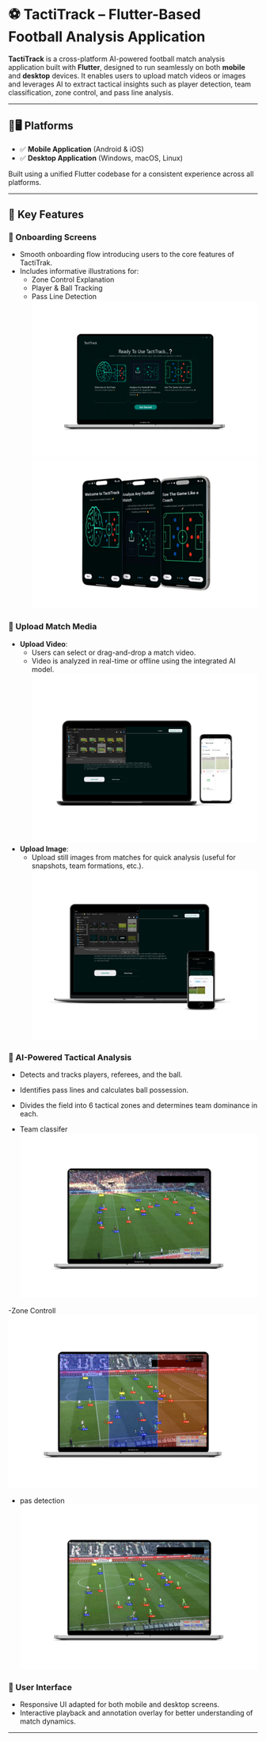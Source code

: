 # ⚽ TactiTrack – Flutter-Based Football Analysis Application

**TactiTrack** is a cross-platform AI-powered football match analysis application built with **Flutter**, designed to run seamlessly on both **mobile** and **desktop** devices. It enables users to upload match videos or images and leverages AI to extract tactical insights such as player detection, team classification, zone control, and pass line analysis.

---

## 📱🖥️ Platforms

- ✅ **Mobile Application** (Android & iOS)
- ✅ **Desktop Application** (Windows, macOS, Linux)

Built using a unified Flutter codebase for a consistent experience across all platforms.

---

## 🌟 Key Features

### 🔸 Onboarding Screens
- Smooth onboarding flow introducing users to the core features of TactiTrak.
- Includes informative illustrations for:
  - Zone Control Explanation
  - Player & Ball Tracking
  - Pass Line Detection
![alt text](https://github.com/MOASTAFABAHER/TactiTrackFlutter/blob/41ae02f61ca85cac35170ffcac07929949f1dee2/on_boarding_desktop.png)
![alt text](https://github.com/MOASTAFABAHER/TactiTrackFlutter/blob/41ae02f61ca85cac35170ffcac07929949f1dee2/on_boarding_mobile.png)
### 🔸 Upload Match Media
- **Upload Video**:
  - Users can select or drag-and-drop a match video.
  - Video is analyzed in real-time or offline using the integrated AI model.
![alt text](https://github.com/MOASTAFABAHER/TactiTrackFlutter/blob/41ae02f61ca85cac35170ffcac07929949f1dee2/Upload%20video.png)
- **Upload Image**:
  - Upload still images from matches for quick analysis (useful for snapshots, team formations, etc.).
![alt text](https://github.com/MOASTAFABAHER/TactiTrackFlutter/blob/41ae02f61ca85cac35170ffcac07929949f1dee2/Upload%20imamge.png)
### 🔸 AI-Powered Tactical Analysis
- Detects and tracks players, referees, and the ball.
- Identifies pass lines and calculates ball possession.
- Divides the field into 6 tactical zones and determines team dominance in each.

- Team classifer
![alt text](https://github.com/MOASTAFABAHER/TactiTrackFlutter/blob/fbd6140296ef50b4bee6db4ed52fba506540838c/team_classifer.png)

-Zone Controll
![alt text](https://github.com/MOASTAFABAHER/TactiTrackFlutter/blob/fbd6140296ef50b4bee6db4ed52fba506540838c/zone_controll_mockup.png)
- pas detection
![alt text](https://github.com/MOASTAFABAHER/TactiTrackFlutter/blob/fbd6140296ef50b4bee6db4ed52fba506540838c/pass_detection.png)

### 🔸 User Interface
- Responsive UI adapted for both mobile and desktop screens.
- Interactive playback and annotation overlay for better understanding of match dynamics.

---

